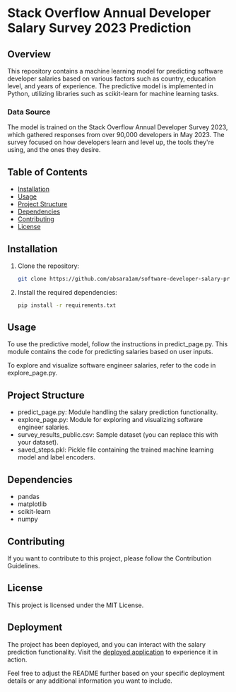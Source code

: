 # Stack Overflow Annual Developer Salary Survey 2023 Prediction

## Overview

This repository contains a machine learning model for predicting software developer salaries based on various factors such as country, education level, and years of experience. The predictive model is implemented in Python, utilizing libraries such as scikit-learn for machine learning tasks.

### Data Source

The model is trained on the Stack Overflow Annual Developer Survey 2023, which gathered responses from over 90,000 developers in May 2023. The survey focused on how developers learn and level up, the tools they're using, and the ones they desire.

## Table of Contents

- [Installation](#installation)
- [Usage](#usage)
- [Project Structure](#project-structure)
- [Dependencies](#dependencies)
- [Contributing](#contributing)
- [License](#license)

## Installation

1. Clone the repository:

   ```bash
   git clone https://github.com/absara1am/software-developer-salary-prediction.git

2. Install the required dependencies:
   
   ```bash
   pip install -r requirements.txt

## Usage
To use the predictive model, follow the instructions in predict_page.py. This module contains the code for predicting salaries based on user inputs.

To explore and visualize software engineer salaries, refer to the code in explore_page.py.

## Project Structure

- predict_page.py: Module handling the salary prediction functionality.
- explore_page.py: Module for exploring and visualizing software engineer salaries.
- survey_results_public.csv: Sample dataset (you can replace this with your dataset).
- saved_steps.pkl: Pickle file containing the trained machine learning model and label encoders.

## Dependencies

- pandas
- matplotlib
- scikit-learn
- numpy

## Contributing

If you want to contribute to this project, please follow the Contribution Guidelines.


## License
This project is licensed under the MIT License.

## Deployment
The project has been deployed, and you can interact with the salary prediction functionality.  Visit the [deployed application](https://stackoverflow-annual-developer-salary-survey-2023-ml.streamlit.app/) to experience it in action.


Feel free to adjust the README further based on your specific deployment details or any additional information you want to include.




 
